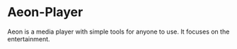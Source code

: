# Aeon-Player
Aeon is a media player with simple tools for anyone to use. It focuses on the entertainment.
